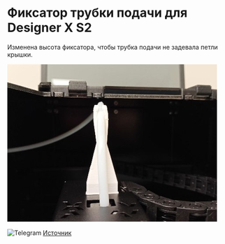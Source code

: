 # Фиксатор трубки подачи для Designer X S2

Изменена высота фиксатора, чтобы трубка подачи не задевала петли крышки. 

![X_S2_Фиксатор_трубки_подачи_v2.jpg](./img/X_S2_Фиксатор_трубки_подачи_v2.jpg)

<picture><source media="(prefers-color-scheme: dark)" srcset="https://cdn.simpleicons.org/telegram/white"> <source media="(prefers-color-scheme: light)" srcset="https://cdn.simpleicons.org/telegram/black"> <img src="https://cdn.simpleicons.org/telegram/.svg" alt="Telegram" alight=left height="20" width="20"></picture> [Источник](https://t.me/Picaso3dUnofficial/289562)
